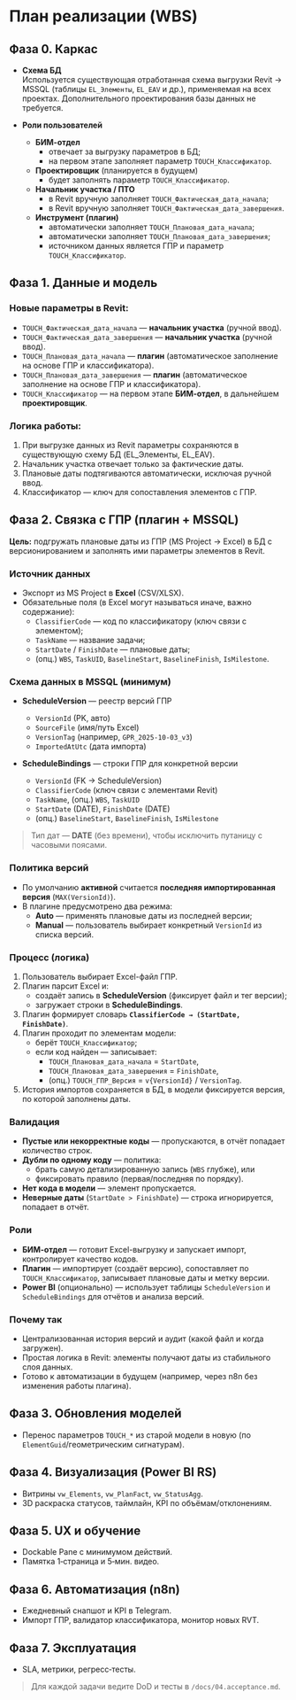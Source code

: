 # План реализации (WBS)

## Фаза 0. Каркас

- **Схема БД**  
  Используется существующая отработанная схема выгрузки Revit → MSSQL (таблицы `EL_Элементы`, `EL_EAV` и др.), применяемая на всех проектах. Дополнительного проектирования базы данных не требуется.  

- **Роли пользователей**  
  - **БИМ-отдел**  
    - отвечает за выгрузку параметров в БД;  
    - на первом этапе заполняет параметр `TOUCH_Классификатор`.  
  - **Проектировщик** (планируется в будущем)  
    - будет заполнять параметр `TOUCH_Классификатор`.  
  - **Начальник участка / ПТО**  
    - в Revit вручную заполняет `TOUCH_Фактическая_дата_начала`;  
    - в Revit вручную заполняет `TOUCH_Фактическая_дата_завершения`.  
  - **Инструмент (плагин)**  
    - автоматически заполняет `TOUCH_Плановая_дата_начала`;  
    - автоматически заполняет `TOUCH_Плановая_дата_завершения`;  
    - источником данных является ГПР и параметр `TOUCH_Классификатор`.  


## Фаза 1. Данные и модель

### Новые параметры в Revit:

- `TOUCH_Фактическая_дата_начала` — **начальник участка** (ручной ввод).  
- `TOUCH_Фактическая_дата_завершения` — **начальник участка** (ручной ввод).  
- `TOUCH_Плановая_дата_начала` — **плагин** (автоматическое заполнение на основе ГПР и классификатора).  
- `TOUCH_Плановая_дата_завершения` — **плагин** (автоматическое заполнение на основе ГПР и классификатора).  
- `TOUCH_Классификатор` — на первом этапе **БИМ-отдел**, в дальнейшем **проектировщик**.  

### Логика работы:

1. При выгрузке данных из Revit параметры сохраняются в существующую схему БД (EL_Элементы, EL_EAV).  
2. Начальник участка отвечает только за фактические даты.  
3. Плановые даты подтягиваются автоматически, исключая ручной ввод.  
4. Классификатор — ключ для сопоставления элементов с ГПР.  

## Фаза 2. Связка с ГПР (плагин + MSSQL)

**Цель:** подгружать плановые даты из ГПР (MS Project → Excel) в БД с версионированием и заполнять ими параметры элементов в Revit.

### Источник данных
- Экспорт из MS Project в **Excel** (CSV/XLSX).
- Обязательные поля (в Excel могут называться иначе, важно содержание):
  - `ClassifierCode` — код по классификатору (ключ связи с элементом);
  - `TaskName` — название задачи;
  - `StartDate` / `FinishDate` — плановые даты;
  - (опц.) `WBS`, `TaskUID`, `BaselineStart`, `BaselineFinish`, `IsMilestone`.

### Схема данных в MSSQL (минимум)
- **ScheduleVersion** — реестр версий ГПР  
  - `VersionId` (PK, авто)  
  - `SourceFile` (имя/путь Excel)  
  - `VersionTag` (например, `GPR_2025-10-03_v3`)  
  - `ImportedAtUtc` (дата импорта)

- **ScheduleBindings** — строки ГПР для конкретной версии  
  - `VersionId` (FK → ScheduleVersion)  
  - `ClassifierCode` (ключ связи с элементами Revit)  
  - `TaskName`, (опц.) `WBS`, `TaskUID`  
  - `StartDate` (DATE), `FinishDate` (DATE)  
  - (опц.) `BaselineStart`, `BaselineFinish`, `IsMilestone`

> Тип дат — **DATE** (без времени), чтобы исключить путаницу с часовыми поясами.

### Политика версий
- По умолчанию **активной** считается **последняя импортированная версия** (`MAX(VersionId)`).  
- В плагине предусмотрено два режима:  
  - **Auto** — применять плановые даты из последней версии;  
  - **Manual** — пользователь выбирает конкретный `VersionId` из списка версий.

### Процесс (логика)
1. Пользователь выбирает Excel-файл ГПР.  
2. Плагин парсит Excel и:  
   - создаёт запись в **ScheduleVersion** (фиксирует файл и тег версии);  
   - загружает строки в **ScheduleBindings**.  
3. Плагин формирует словарь **`ClassifierCode → (StartDate, FinishDate)`**.  
4. Плагин проходит по элементам модели:  
   - берёт `TOUCH_Классификатор`;  
   - если код найден — записывает:  
     - `TOUCH_Плановая_дата_начала` = `StartDate`,  
     - `TOUCH_Плановая_дата_завершения` = `FinishDate`,  
     - (опц.) `TOUCH_ГПР_Версия` = `v{VersionId}` / `VersionTag`.  
5. История импортов сохраняется в БД, в модели фиксируется версия, по которой заполнены даты.

### Валидация
- **Пустые или некорректные коды** — пропускаются, в отчёт попадает количество строк.  
- **Дубли по одному коду** — политика:  
  - брать самую детализированную запись (`WBS` глубже), или  
  - фиксировать правило (первая/последняя по порядку).  
- **Нет кода в модели** — элемент пропускается.  
- **Неверные даты** (`StartDate > FinishDate`) — строка игнорируется, попадает в отчёт.

### Роли
- **БИМ-отдел** — готовит Excel-выгрузку и запускает импорт, контролирует качество кодов.  
- **Плагин** — импортирует (создаёт версию), сопоставляет по `TOUCH_Классификатор`, записывает плановые даты и метку версии.  
- **Power BI** (опционально) — использует таблицы `ScheduleVersion` и `ScheduleBindings` для отчётов и анализа версий.

### Почему так
- Централизованная история версий и аудит (какой файл и когда загружен).  
- Простая логика в Revit: элементы получают даты из стабильного слоя данных.  
- Готово к автоматизации в будущем (например, через n8n без изменения работы плагина).


## Фаза 3. Обновления моделей
- Перенос параметров `TOUCH_*` из старой модели в новую (по `ElementGuid`/геометрическим сигнатурам).

## Фаза 4. Визуализация (Power BI RS)
- Витрины `vw_Elements`, `vw_PlanFact`, `vw_StatusAgg`.
- 3D раскраска статусов, таймлайн, KPI по объёмам/отклонениям.

## Фаза 5. UX и обучение
- Dockable Pane с минимумом действий.
- Памятка 1‑страница и 5‑мин. видео.

## Фаза 6. Автоматизация (n8n)
- Ежедневный снапшот и KPI в Telegram.
- Импорт ГПР, валидатор классификатора, монитор новых RVT.

## Фаза 7. Эксплуатация
- SLA, метрики, регресс‑тесты.

> Для каждой задачи ведите DoD и тесты в `/docs/04.acceptance.md`.
